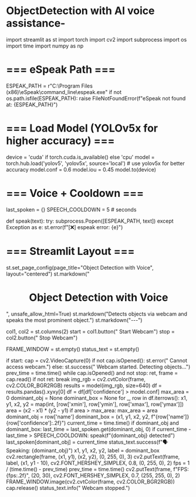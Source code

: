 # ObjectDetection with AI voice assistance-
import streamlit as st
import torch
import cv2
import subprocess
import os
import time
import numpy as np

# === eSpeak Path ===
ESPEAK_PATH = r"C:\Program Files (x86)\eSpeak\command_line\espeak.exe"
if not os.path.isfile(ESPEAK_PATH):
    raise FileNotFoundError(f"eSpeak not found at: {ESPEAK_PATH}")

# === Load Model (YOLOv5x for higher accuracy) ===
device = 'cuda' if torch.cuda.is_available() else 'cpu'
model = torch.hub.load('yolov5', 'yolov5x', source='local')  # use yolov5x for better accuracy
model.conf = 0.6
model.iou = 0.45
model.to(device)

# === Voice + Cooldown ===
last_spoken = {}
SPEECH_COOLDOWN = 5  # seconds

def speak(text):
    try:
        subprocess.Popen([ESPEAK_PATH, text])
    except Exception as e:
        st.error(f"[❌] espeak error: {e}")

# === Streamlit Layout ===
st.set_page_config(page_title="Object Detection with Voice", layout="centered")
st.markdown("<h1 style='text-align:center;'> Object Detection with Voice</h1>", unsafe_allow_html=True)
st.markdown("Detects objects via webcam and speaks the most prominent object.")
st.markdown("---")

col1, col2 = st.columns(2)
start = col1.button(" Start Webcam")
stop = col2.button(" Stop Webcam")

FRAME_WINDOW = st.empty()
status_text = st.empty()


if start:
    cap = cv2.VideoCapture(0)
    if not cap.isOpened():
        st.error(" Cannot access webcam.")
    else:
        st.success(" Webcam started. Detecting objects...")
        prev_time = time.time()
    while cap.isOpened() and not stop:
            ret, frame = cap.read()
            if not ret:
                break
            img_rgb = cv2.cvtColor(frame, cv2.COLOR_BGR2RGB)
            results = model(img_rgb, size=640)
            df = results.pandas().xyxy[0]
            df = df[df['confidence'] > model.conf]
            max_area = 0
            dominant_obj = None
            dominant_box = None
            for _, row in df.iterrows():
                x1, y1, x2, y2 = map(int, [row['xmin'], row['ymin'], row['xmax'], row['ymax']])
                area = (x2 - x1) * (y2 - y1)
                if area > max_area:
                    max_area = area
                    dominant_obj = row['name']
                    dominant_box = (x1, y1, x2, y2, f"{row['name']} {row['confidence']:.2f}")
            current_time = time.time()
            if dominant_obj and dominant_box:
                last_time = last_spoken.get(dominant_obj, 0)
                if current_time - last_time > SPEECH_COOLDOWN:
                    speak(f"{dominant_obj} detected")
                    last_spoken[dominant_obj] = current_time
                    status_text.success(f"🗣️ Speaking: {dominant_obj}")
                x1, y1, x2, y2, label = dominant_box
                cv2.rectangle(frame, (x1, y1), (x2, y2), (0, 255, 0), 3)
                cv2.putText(frame, label, (x1, y1 - 10),
                            cv2.FONT_HERSHEY_SIMPLEX, 0.8, (0, 255, 0), 2)
            fps = 1 / (time.time() - prev_time)
            prev_time = time.time()
            cv2.putText(frame, f"FPS: {fps:.2f}", (20, 30),
                        cv2.FONT_HERSHEY_SIMPLEX, 0.7, (255, 255, 0), 2)
            FRAME_WINDOW.image(cv2.cvtColor(frame, cv2.COLOR_BGR2RGB))
        cap.release()
        status_text.info(" Webcam stopped.")
